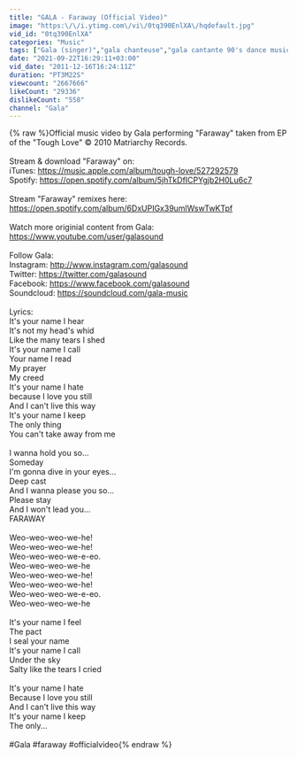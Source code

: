 ```yaml
---
title: "GALA - Faraway (Official Video)"
image: "https:\/\/i.ytimg.com\/vi\/0tq390EnlXA\/hqdefault.jpg"
vid_id: "0tq390EnlXA"
categories: "Music"
tags: ["Gala (singer)","gala chanteuse","gala cantante 90's dance music"]
date: "2021-09-22T16:29:11+03:00"
vid_date: "2011-12-16T16:24:11Z"
duration: "PT3M22S"
viewcount: "2667666"
likeCount: "29336"
dislikeCount: "558"
channel: "Gala"
---
```

{% raw %}Official music video by Gala performing &quot;Faraway&quot; taken from EP of the &quot;Tough Love&quot; © 2010 Matriarchy Records.<br /><br />Stream &amp; download &quot;Faraway&quot; on:<br />iTunes: <a rel="nofollow" target="blank" href="https://music.apple.com/album/tough-love/527292579">https://music.apple.com/album/tough-love/527292579</a><br />Spotify: <a rel="nofollow" target="blank" href="https://open.spotify.com/album/5jhTkDfICPYgjb2H0Lu6c7">https://open.spotify.com/album/5jhTkDfICPYgjb2H0Lu6c7</a><br /><br />Stream &quot;Faraway&quot; remixes here:<br /><a rel="nofollow" target="blank" href="https://open.spotify.com/album/6DxUPIGx39umlWswTwKTpf">https://open.spotify.com/album/6DxUPIGx39umlWswTwKTpf</a><br /><br />Watch more originial content from Gala:<br /><a rel="nofollow" target="blank" href="https://www.youtube.com/user/galasound">https://www.youtube.com/user/galasound</a><br /><br />Follow Gala:<br />Instagram: <a rel="nofollow" target="blank" href="http://www.instagram.com/galasound">http://www.instagram.com/galasound</a><br />Twitter: <a rel="nofollow" target="blank" href="https://twitter.com/galasound">https://twitter.com/galasound</a><br />Facebook: <a rel="nofollow" target="blank" href="https://www.facebook.com/galasound">https://www.facebook.com/galasound</a><br />Soundcloud: <a rel="nofollow" target="blank" href="https://soundcloud.com/gala-music">https://soundcloud.com/gala-music</a><br /><br />Lyrics:<br />It's your name I hear<br />It's not my head's whid<br />Like the many tears I shed<br />It's your name I call<br />Your name I read<br />My prayer<br />My creed<br />It's your name I hate<br />because I love you still<br />And I can't live this way<br />It's your name I keep<br />The only thing<br />You can't take away from me<br /><br />I wanna hold you so...<br />Someday<br />I'm gonna dive in your eyes...<br />Deep cast<br />And I wanna please you so...<br />Please stay<br />And I won't lead you...<br />FARAWAY<br /><br />Weo-weo-weo-we-he!<br />Weo-weo-weo-we-he!<br />Weo-weo-weo-we-e-eo.<br />Weo-weo-weo-we-he<br />Weo-weo-weo-we-he!<br />Weo-weo-weo-we-he!<br />Weo-weo-weo-we-e-eo.<br />Weo-weo-weo-we-he<br /><br />It's your name I feel<br />The pact<br />I seal your name<br />It's your name I call<br />Under the sky<br />Salty like the tears I cried<br /><br />It's your name I hate<br />Because I love you still<br />And I can't live this way<br />It's your name I keep<br />The only…<br /><br />#Gala #faraway #officialvideo{% endraw %}
